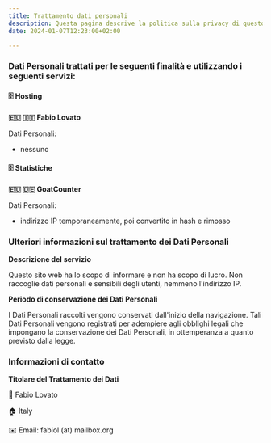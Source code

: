 ```yaml
---
title: Trattamento dati personali
description: Questa pagina descrive la politica sulla privacy di questo sito web.
date: 2024-01-07T12:23:00+02:00

---
```

### Dati Personali trattati per le seguenti finalità e utilizzando i seguenti servizi:
#### 🗄️ Hosting

**🇪🇺 🇮🇹 Fabio Lovato**

Dati Personali:
- nessuno

#### 🗄️ Statistiche

**🇪🇺 🇩🇪 GoatCounter**

Dati Personali:
- indirizzo IP temporaneamente, poi convertito in hash e rimosso

### Ulteriori informazioni sul trattamento dei Dati Personali

**Descrizione del servizio**

Questo sito web ha lo scopo di informare e non ha scopo di lucro. Non raccoglie dati personali e sensibili degli utenti, nemmeno l'indirizzo IP.

**Periodo di conservazione dei Dati Personali**

I Dati Personali raccolti vengono conservati dall'inizio della navigazione. Tali Dati Personali vengono registrati per adempiere agli obblighi legali che impongano la conservazione dei Dati Personali, in ottemperanza a quanto previsto dalla legge.

### Informazioni di contatto
**Titolare del Trattamento dei Dati**

🧑 Fabio Lovato

🏠 Italy

✉️ Email: fabiol (at) mailbox.org
